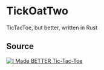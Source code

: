 # TickOatTwo

TicTacToe, but better, written in Rust

## Source

[![I Made BETTER Tic-Tac-Toe](https://img.youtube.com/vi/ePxrVU4M9uA/0.jpg)](https://www.youtube.com/watch?v=ePxrVU4M9uA)
